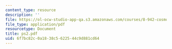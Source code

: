 ```yaml
---
content_type: resource
description: ''
file: https://ol-ocw-studio-app-qa.s3.amazonaws.com/courses/8-942-cosmology-fall-2001/6f7bc82c0a1838c5622544c9d881cd64_ps2.pdf
file_type: application/pdf
resourcetype: Document
title: ps2.pdf
uid: 6f7bc82c-0a18-38c5-6225-44c9d881cd64
---
```

